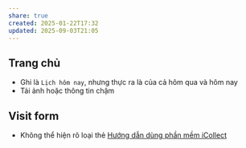 ```yaml
---
share: true
created: 2025-01-22T17:32
updated: 2025-09-03T21:05
---
```


## Trang chủ
- Ghi là `Lịch hôm nay`, nhưng thực ra là của cả hôm qua và hôm nay
- Tải ảnh hoặc thông tin chậm

## Visit form
- Không thể hiện rõ loại thẻ
[Hướng dẫn dùng phần mềm iCollect](../../../../../../../../../%F0%9F%93%90D%E1%BB%B1%20%C3%A1n/Gi%C3%BAp%20nhau%20ki%E1%BA%BFm%20ti%E1%BB%81n/Ch%E1%BA%A1y%20ch%E1%BB%89%20ti%C3%AAu%20cho%20nh%C3%A2n%20vi%C3%AAn%20c%C3%B4ng%20ty/Ch%C6%A1i%20ch%C3%ADnh%20s%C3%A1ch/T%C3%A0i%20li%E1%BB%87u%20v%E1%BB%81%20t%E1%BB%ABng%20c%C3%B4ng%20ty/FE%20Credit/H%C6%B0%E1%BB%9Bng%20d%E1%BA%ABn%20d%C3%B9ng%20ph%E1%BA%A7n%20m%E1%BB%81m%20iCollect.md)
